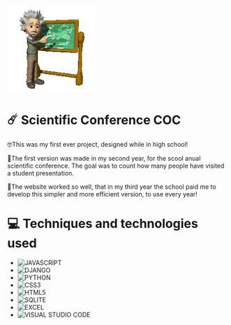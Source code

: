 ![](1553247_c69a6.gif)
# ☄️ Scientific Conference COC 

<p>🤓This was my first ever project, designed while in high school!</p>
<p>🚀The first version was made in my second year, for the scool anual scientific conference. The goal was to count how many people have visited a student presentation.</p>
<p>💸The website worked so well, that in my third year the school paid me to develop this simpler and more efficient version, to use every year!</p>

# 💻 Techniques and technologies used

- ![JAVASCRIPT](https://img.shields.io/badge/JavaScript-F7DF1E?style=for-the-badge&logo=javascript&logoColor=black)
- ![DJANGO](https://img.shields.io/badge/Django-092E20?style=for-the-badge&logo=django&logoColor=white)
- ![PYTHON](https://img.shields.io/badge/Python-14354C?style=for-the-badge&logo=python&logoColor=white)
- ![CSS3](https://img.shields.io/badge/CSS3-1572B6?style=for-the-badge&logo=css3&logoColor=white)
- ![HTML5](https://img.shields.io/badge/HTML5-E34F26?style=for-the-badge&logo=html5&logoColor=white)
- ![SQLITE](https://img.shields.io/badge/SQLite-07405E?style=for-the-badge&logo=sqlite&logoColor=white)
- ![EXCEL](    https://img.shields.io/badge/Microsoft_Excel-217346?style=for-the-badge&logo=microsoft-excel&logoColor=white)
- ![VISUAL STUDIO CODE](https://img.shields.io/badge/Visual_Studio_Code-0078D4?style=for-the-badge&logo=visual%20studio%20code&logoColor=white)
